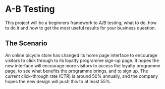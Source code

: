 # A-B Testing
This project will be a beginners framework to A/B testing, what to do, how to do it and how to get the most useful results for your business question.

## The Scenario
An online bicycle store has changed its home page interface to encourage visitors to click through to its loyalty programme sign-up page. It hopes the new interface will encourage more visitors to access the loyalty programme page, to see what benefits the programme brings, and to sign up. The current click-through rate (CTR) is around 50% annually, and the company hopes the new design will push this to at least 55%.
